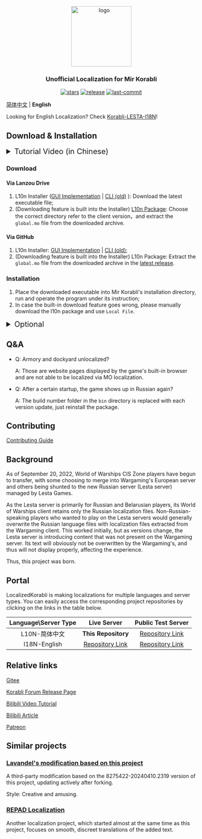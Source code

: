 <div align=center>

  <img  width="160" src="https://github.com/LocalizedKorabli/Korabli-LESTA-L10N/assets/81358657/26415d14-c46e-4bdd-aa26-f7f0234911ce" alt="logo">

<h3>Unofficial Localization for Mir Korabli</h3>

[![stars](https://img.shields.io/github/stars/LocalizedKorabli/Korabli-LESTA-L10N.svg)](https://github.com/LocalizedKorabli/Korabli-LESTA-L10N/stargazers)
[![release](https://img.shields.io/github/release/LocalizedKorabli/Korabli-LESTA-L10N.svg)](https://github.com/LocalizedKorabli/Korabli-LESTA-L10N/releases/latest)
[![last-commit](https://img.shields.io/github/last-commit/LocalizedKorabli/Korabli-LESTA-L10N.svg)](https://github.com/LocalizedKorabli/Korabli-LESTA-L10N/commit)

</div>

[简体中文](/README.md) | **English**

Looking for English Localization? Check [Korabli-LESTA-I18N](https://github.com/LocalizedKorabli/Korabli-LESTA-I18N)!

## Download & Installation

<details><summary style="font-size: 20px;">Tutorial Video (in Chinese)</summary>

[![](https://github.com/LocalizedKorabli/Korabli-LESTA-L10N/assets/81358657/d8d44d1f-f448-4feb-ab07-7ab2ccbca54e)](https://player.bilibili.com/player.html?aid=1755946809&bvid=BV1c4421D7Gh&cid=1596825150&page=1)

</details>

### Download

#### Via Lanzou Drive

1. L10n Installer ([GUI Implementation](https://tapio.lanzn.com/b0nybehgb) | [CLI (old)](https://tapio.lanzn.com/b0nybx87c) ): Download the latest executable file;
2. (Downloading feature is built into the Installer) [L10n Package](https://tapio.lanzn.com/b01lit85i): Choose the correct directory refer to the client version，and extract the `global.mo` file from the downloaded archive.

#### Via GitHub

1. L10n Installer: [GUI Implementation](https://github.com/LocalizedKorabli/L10nInstallerGUI/releases/latest) | [CLI (old)](https://github.com/LocalizedKorabli/L10nInstaller/releases/latest);
2. (Downloading feature is built into the Installer) L10n Package: Extract the `global.mo` file from the downloaded archive in the [latest release](https://github.com/LocalizedKorabli/Korabli-LESTA-L10N/releases/latest).

### Installation

1. Place the downloaded executable into Mir Korabli's installation directory, run and operate the program under its instruction;
2. In case the built-in download feature goes wrong, please manually download the l10n package and use `Local File`.

<details><summary style="font-size: 20px;">Optional</summary>

#### Mods (Modifications)

The installer can automatically apply mods (usually `.po` or `.mo`) in the `l10n_installer/mods/`directory to the l10n package to be installed.

#### Download Mods

[Lanzou Drive](https://tapio.lanzn.com/b0nxzso2b) | [GitHub](https://github.com/LocalizedKorabli/L10nModifications)

#### Apply Mods

- Place the `mo` files (extract from, if downloaded via Lanzou Drive, the downloaded archives) to the `<GamePath>/l10n_installer/mods` directory, which is created once you run the installer;
- Run the installer;
- (GUI Implementation) Select `Apply Mods`;
- (CLI) Press `Y` and enter when it notifies `Do you want to apply the mods in l10n_installer/mods/ to the l10n package?`

</details>

## Q&A

- Q: Armory and dockyard unlocalized?

  A: Those are website pages displayed by the game's built-in browser and are not able to be localized via MO localization.
  
- Q: After a certain startup, the game shows up in Russian again?

  A: The build number folder in the `bin` directory is replaced with each version update, just reinstall the package.

## Contributing

[Contributing Guide](CONTRIBUTING.md)

## Background

As of September 20, 2022, World of Warships CIS Zone players have begun to transfer, with some choosing to merge into Wargaming's European server and others being shunted to the new Russian server (Lesta server) managed by Lesta Games.

As the Lesta server is primarily for Russian and Belarusian players, its World of Warships client retains only the Russian localization files.
Non-Russian-speaking players who wanted to play on the Lesta servers would generally overwrite the Russian language files with localization files extracted from the Wargaming client.
This worked initially, but as versions change, the Lesta server is introducing content that was not present on the Wargaming server.
Its text will obviously not be overwritten by the Wargaming's, and thus will not display properly, affecting the experience.

Thus, this project was born.

## Portal

LocalizedKorabli is making localizations for multiple languages and server types.
You can easily access the corresponding project repositories by clicking on the links in the table below.

| Language\Server Type | Live Server | Public Test Server |
|:--------------------:|:-----------:|:------------------:|
| L10N-简体中文 | **This Repository** | [Repository Link](https://github.com/LocalizedKorabli/Korabli-LESTA-L10N-PublicTest) |
| I18N-English | [Repository Link](https://github.com/LocalizedKorabli/Korabli-LESTA-I18N) | [Repository Link](https://github.com/LocalizedKorabli/Korabli-LESTA-I18N-PublicTest) |


## Relative links

[Gitee](https://gitee.com/nova-committee/korabli-LESTA-L10N)

[Korabli Forum Release Page](https://forum.korabli.su/topic/161848-/)

[Bilibili Video Tutorial](https://www.bilibili.com/video/BV1c4421D7Gh)

[Bilibili Article](https://www.bilibili.com/opus/918285182086152224)

[Patreon](https://www.patreon.com/LocalizedKorabli)

## Similar projects

### [Lavandel's modification based on this project](https://github.com/EGIST-Lavandel/RU2CNKorabliModificate)

A third-party modification based on the 8275422-20240410.2319 version of this project, updating actively after forking.

Style: Creative and amusing.

### [REPAD Localization](https://github.com/DDFantasyV/Korabli_localization_chs)

Another localization project, which started almost at the same time as this project, focuses on smooth, discreet translations of the added text.
